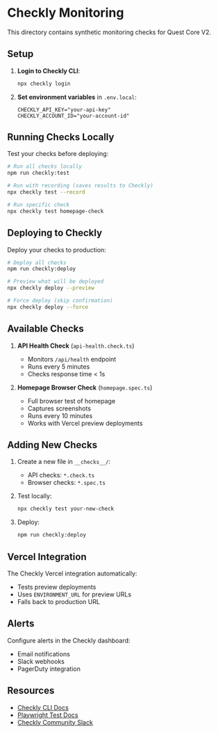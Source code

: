 # Checkly Monitoring

This directory contains synthetic monitoring checks for Quest Core V2.

## Setup

1. **Login to Checkly CLI**:

   ```bash
   npx checkly login
   ```

2. **Set environment variables** in `.env.local`:
   ```
   CHECKLY_API_KEY="your-api-key"
   CHECKLY_ACCOUNT_ID="your-account-id"
   ```

## Running Checks Locally

Test your checks before deploying:

```bash
# Run all checks locally
npm run checkly:test

# Run with recording (saves results to Checkly)
npx checkly test --record

# Run specific check
npx checkly test homepage-check
```

## Deploying to Checkly

Deploy your checks to production:

```bash
# Deploy all checks
npm run checkly:deploy

# Preview what will be deployed
npx checkly deploy --preview

# Force deploy (skip confirmation)
npx checkly deploy --force
```

## Available Checks

1. **API Health Check** (`api-health.check.ts`)
   - Monitors `/api/health` endpoint
   - Runs every 5 minutes
   - Checks response time < 1s

2. **Homepage Browser Check** (`homepage.spec.ts`)
   - Full browser test of homepage
   - Captures screenshots
   - Runs every 10 minutes
   - Works with Vercel preview deployments

## Adding New Checks

1. Create a new file in `__checks__/`:
   - API checks: `*.check.ts`
   - Browser checks: `*.spec.ts`

2. Test locally:

   ```bash
   npx checkly test your-new-check
   ```

3. Deploy:
   ```bash
   npm run checkly:deploy
   ```

## Vercel Integration

The Checkly Vercel integration automatically:

- Tests preview deployments
- Uses `ENVIRONMENT_URL` for preview URLs
- Falls back to production URL

## Alerts

Configure alerts in the Checkly dashboard:

- Email notifications
- Slack webhooks
- PagerDuty integration

## Resources

- [Checkly CLI Docs](https://www.checklyhq.com/docs/cli/)
- [Playwright Test Docs](https://playwright.dev/docs/test-intro)
- [Checkly Community Slack](https://www.checklyhq.com/slack)
